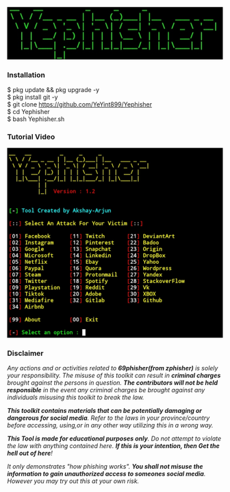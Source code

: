 <div align="center">
  <a href="https://github.com/YeYint899">
    <img src="./Logo.jpg" alt="Logo" >
  </a>
</div>
  

### Installation

$ pkg update && pkg upgrade -y<br>
$ pkg install git -y<br>
$ git clone https://github.com/YeYint899/Yephisher<br>
$ cd Yephisher<br>
$ bash Yephisher.sh


### Tutorial Video
[![asciicast](https://raw.githubusercontent.com/YeYint899/Yephisher/main/IMG_20240204_193834.jpg)](https://youtu.be/BGwt58opecI?si=LzXWCi_TW63enxb2)


### Disclaimer

<i>Any actions and or activities related to <b>69phisher(from zphisher)</b> is solely your responsibility. The misuse of this toolkit can result in <b>criminal charges</b> brought against the persons in question. <b>The contributors will not be held responsible</b> in the event any criminal charges be brought against any individuals misusing this toolkit to break the law.

<b>This toolkit contains materials that can be potentially damaging or dangerous for social media</b>. Refer to the laws in your province/country before accessing, using,or in any other way utilizing this in a wrong way.

<b>This Tool is made for educational purposes only</b>. Do not attempt to violate the law with anything contained here. <b>If this is your intention, then Get the hell out of here</b>!

It only demonstrates "how phishing works". <b>You shall not misuse the information to gain unauthorized access to someones social media</b>. However you may try out this at your own risk.</i>




